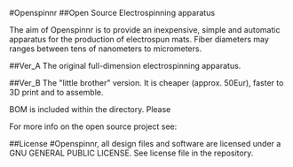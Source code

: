 #Openspinnr
##Open Source Electrospinning apparatus

The aim of Openspinnr is to provide an inexpensive, simple and automatic apparatus for the production of electrospun mats. Fiber diameters may ranges between tens of nanometers to micrometers.

##Ver_A
The original full-dimension electrospinning apparatus. 

##Ver_B
The "little brother" version. It is cheaper (approx. 50Eur), faster to 3D print and to assemble. 

BOM is included within the directory. Please 

For more info on the open source project see:

##License
#Openspinnr, all design files and software are licensed under a GNU GENERAL PUBLIC LICENSE. See license file in the repository.
